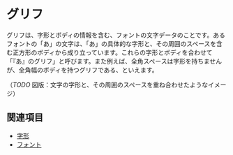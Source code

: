 # グリフ

グリフは、字形とボディの情報を含む、フォントの文字データのことです。あるフォントの「あ」の文字は、「あ」の具体的な字形と、その周囲のスペースを含む正方形のボディから成り立っています。これらの字形とボディを合わせて「『あ』のグリフ」と呼びます。また例えば、全角スペースは字形を持ちませんが、全角幅のボディを持つグリフである、といえます。

（*TODO* 図版：文字の字形と、その周囲のスペースを重ね合わせたようなイメージ）

## 関連項目

- [字形](./jikei.md)
- [フォント](./font.md)
